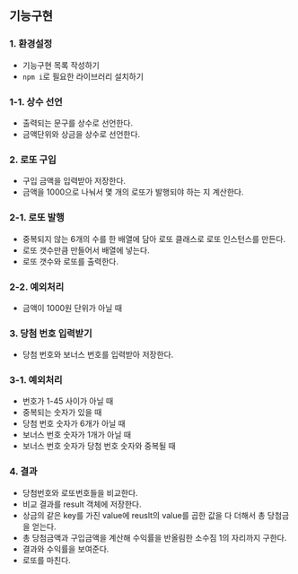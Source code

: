 ## 기능구현

### 1. 환경설정

- 기능구현 목록 작성하기
- `npm i`로 필요한 라이브러리 설치하기

### 1-1. 상수 선언

- 출력되는 문구를 상수로 선언한다.
- 금액단위와 상금을 상수로 선언한다.

### 2. 로또 구입

- 구입 금액을 입력받아 저장한다.
- 금액을 1000으로 나눠서 몇 개의 로또가 발행되야 하는 지 계산한다.

### 2-1. 로또 발행

- 중복되지 않는 6개의 수를 한 배열에 담아 로또 클래스로 로또 인스턴스를 만든다.
- 로또 갯수만큼 만들어서 배열에 넣는다.
- 로또 갯수와 로또를 출력한다.

### 2-2. 예외처리

- 금액이 1000원 단위가 아닐 때

### 3. 당첨 번호 입력받기

- 당첨 번호와 보너스 번호를 입력받아 저장한다.

### 3-1. 예외처리

- 번호가 1-45 사이가 아닐 때
- 중복되는 숫자가 있을 때
- 당첨 번호 숫자가 6개가 아닐 때
- 보너스 번호 숫자가 1개가 아닐 때
- 보너스 번호 숫자가 당첨 번호 숫자와 중복될 때

### 4. 결과

- 당첨번호와 로또번호들을 비교한다.
- 비교 결과를 result 객체에 저장한다.
- 상금의 같은 key를 가진 value에 reuslt의 value를 곱한 값을 다 더해서 총 당첨금을 얻는다.
- 총 당첨금액과 구입금액을 계산해 수익률을 반올림한 소수짐 1의 자리까지 구한다.
- 결과와 수익률을 보여준다.
- 로또를 마친다.
